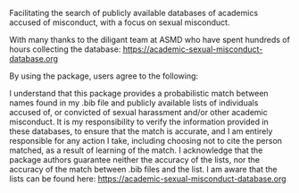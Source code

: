 Facilitating the search of publicly available databases of academics accused of misconduct, with a focus on sexual misconduct.

With many thanks to the diligant team at ASMD who have spent hundreds of hours collecting the database: <ins>https://academic-sexual-misconduct-database.org</ins>

By using the package, users agree to the following:

I understand that this package provides a probabilistic match between names found in my .bib file and publicly available lists of individuals accused of, or convicted of sexual harassment and/or other academic misconduct. It is my responsibility to verify the information provided in these databases, to ensure that the match is accurate, and I am entirely responsible for any action I take, including choosing not to cite the person matched, as a result of learning of the match. I acknowledge that the package authors guarantee neither the accuracy of the lists, nor the accuracy of the match between .bib files and the list. I am aware that the lists can be found here: <ins>https://academic-sexual-misconduct-database.org</ins>